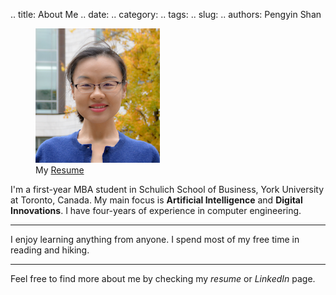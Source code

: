 .. title: About Me
.. date: 
.. category: 
.. tags: 
.. slug: 
.. authors: Pengyin Shan

<div class="container-fluid">
	<div class="row">
		<div class="col-sm-3">
			<figure class="figure">
			  <img src=".././images/Pengyin.png" class="figure-img img-fluid rounded" alt="A generic square placeholder image with rounded corners in a figure.">
			  <figcaption class="figure-caption">My <a href=".././PengyinShan_Resume.pdf">Resume</a></figcaption>
			</figure>
		</div>
		<div class="col-sm-9">
			<div class="row">
				<div class="col-xs-12">
					<p>
						I'm a first-year MBA student in Schulich School of Business, York University at Toronto, Canada. My main focus is <b>Artificial Intelligence</b> and <b>Digital Innovations</b>. I have four-years of experience in computer engineering.
					</p>
					<hr/>
					<p>
						I enjoy learning anything from anyone. I spend most of my free time in reading and hiking. 
					</p>
					<hr/>
					<p>Feel free to find more about me by checking my <i>resume</i> or <i>LinkedIn</i> page.</p>
					<br/>
					<br/>
				</div>
			</div>
		</div>
	</div>
</div>